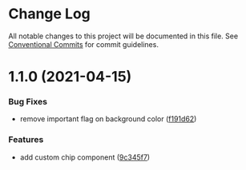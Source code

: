 # Change Log

All notable changes to this project will be documented in this file.
See [Conventional Commits](https://conventionalcommits.org) for commit guidelines.

# 1.1.0 (2021-04-15)


### Bug Fixes

* remove important flag on background color ([f191d62](https://github.com/TractorZoom/component-library/commit/f191d6205cca7ce8a53c7eae2ad0cc50fd1ff6d4))


### Features

* add custom chip component ([9c345f7](https://github.com/TractorZoom/component-library/commit/9c345f74e003e62c584b03db36a1bfef4b966c2c))
